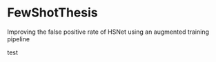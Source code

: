 # FewShotThesis
Improving the false positive rate of HSNet using an augmented training pipeline

test